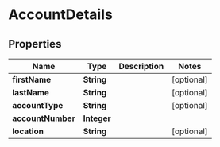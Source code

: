 
# AccountDetails

## Properties
Name | Type | Description | Notes
------------ | ------------- | ------------- | -------------
**firstName** | **String** |  |  [optional]
**lastName** | **String** |  |  [optional]
**accountType** | **String** |  |  [optional]
**accountNumber** | **Integer** |  | 
**location** | **String** |  |  [optional]



